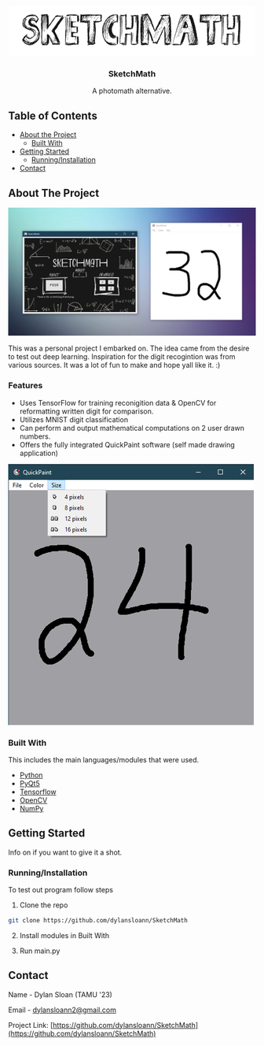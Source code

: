 
<br />
<p align="center">
  <a href="https://github.com/dylansloann/SketchMath">
    <img src="images/logo.png" alt="Logo" width="500" height="100">
  </a>

  <h3 align="center">SketchMath</h3>

  <p align="center">
     A photomath alternative.


<!-- TABLE OF CONTENTS -->
## Table of Contents

* [About the Project](#about-the-project)
  * [Built With](#built-with)
* [Getting Started](#getting-started)
  * [Running/Installation](#Running/Installation)
* [Contact](#contact)




<!-- ABOUT THE PROJECT -->
## About The Project

![Product Name Screen Shot][product-screenshot]

This was a personal project I embarked on. The idea came from the desire to test out deep learning. Inspiration for the digit recogintion was from various sources. It was a lot of fun to make and hope yall like it. :) 

### Features
* Uses TensorFlow for training reconigition data & OpenCV for reformatting written digit for comparison.
* Utilizes MNIST digit classification
* Can perform and output mathematical computations on 2 user drawn numbers.
* Offers the fully integrated QuickPaint software (self made drawing application)

![Product Name Screen Shot][product-screenshot2]

### Built With
This includes the main languages/modules that were used.
* [Python](https://jquery.com)
* [PyQt5](https://pypi.org/project/PyQt5/)
* [Tensorflow](https://www.tensorflow.org/)
* [OpenCV](https://pypi.org/project/opencv-python/)
* [NumPy](https://numpy.org/)



<!-- GETTING STARTED -->
## Getting Started

Info on if you want to give it a shot.

### Running/Installation

To test out program follow steps

1. Clone the repo
```sh
git clone https://github.com/dylansloann/SketchMath
```
2. Install modules in Built With

3. Run main.py


<!-- CONTACT -->
## Contact

Name - Dylan Sloan (TAMU '23)

Email - dylansloann2@gmail.com

Project Link: [https://github.com/dylansloann/SketchMath](https://github.com/dylansloann/SketchMath)

[product-screenshot]: images/showcase3.png
[product-screenshot2]: images/showcase2.png
